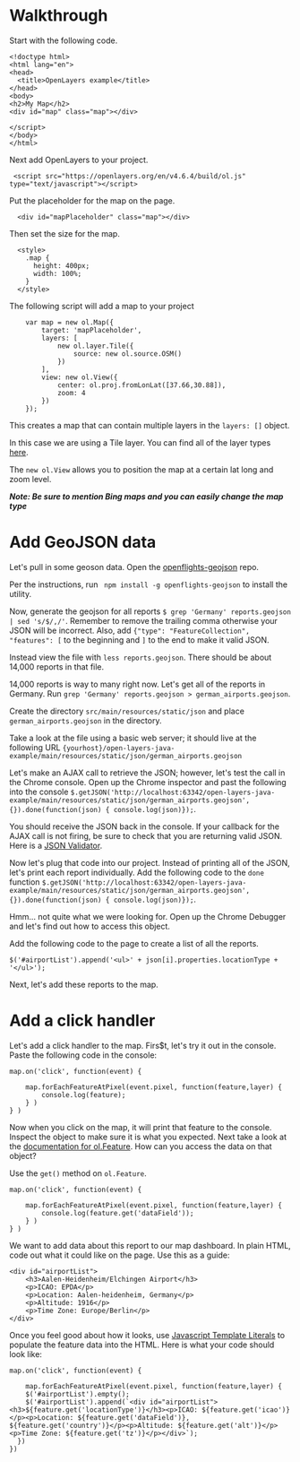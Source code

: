 Walkthrough
===========

Start with the following code.

```
<!doctype html>
<html lang="en">
<head>
  <title>OpenLayers example</title>
</head>
<body>
<h2>My Map</h2>
<div id="map" class="map"></div>

</script>
</body>
</html>
```

Next add OpenLayers to your project.
```
 <script src="https://openlayers.org/en/v4.6.4/build/ol.js" type="text/javascript"></script>
 ```

 Put the placeholder for the map on the page.
 ```
   <div id="mapPlaceholder" class="map"></div>
 ```

 Then set the size for the map.
 ```
   <style>
     .map {
       height: 400px;
       width: 100%;
     }
   </style>
 ```

The following script will add a map to your project
```
    var map = new ol.Map({
        target: 'mapPlaceholder',
        layers: [
            new ol.layer.Tile({
                source: new ol.source.OSM()
            })
        ],
        view: new ol.View({
            center: ol.proj.fromLonLat([37.66,30.88]),
            zoom: 4
        })
    });
```


This creates a map that can contain multiple layers in the ```layers: []``` object.

In this case we are using a Tile layer.  You can find all of the layer types [here](https://openlayers.org/en/v4.6.4/apidoc/ol.source.html).

The ```new ol.View``` allows you to position the map at a certain lat long and zoom level.

***Note:  Be sure to mention Bing maps and you can easily change the map type***

# Add GeoJSON data

Let's pull in some geoson data.  Open the [openflights-geojson](https://github.com/node-geojson/openflights-geojson) repo.

Per the instructions, run ` npm install -g openflights-geojson` to install the utility.

Now, generate the geojson for all reports `$ grep 'Germany' reports.geojson  | sed 's/$/,/'`.  Remember to remove the trailing comma otherwise your JSON will be incorrect.  Also, add `{"type": "FeatureCollection", "features": [` to the beginning and `]` to the end to make it valid JSON.

Instead view the file with `less reports.geojson`.  There should be about 14,000 reports in that file.  

14,000 reports is way to many right now.  Let's get all of the reports in Germany.  Run `grep 'Germany' reports.geojson > german_airports.geojson`.  

Create the directory `src/main/resources/static/json` and place `german_airports.geojson` in the directory.

Take a look at the file using a basic web server; it should live at the following URL `{yourhost}/open-layers-java-example/main/resources/static/json/german_airports.geojson` 

Let's make an AJAX call to retrieve the JSON; however, let's test the call in the Chrome console.  Open up the Chrome inspector and past the following into the console `$.getJSON('http://localhost:63342/open-layers-java-example/main/resources/static/json/german_airports.geojson', {}).done(function(json) { console.log(json)});`.

You should receive the JSON back in the console.  If your callback for the AJAX call is not firing, be sure to check that you are returning valid JSON.  Here is a [JSON Validator](https://jsonlint.com/).

Now let's plug that code into our project. Instead of printing all of the JSON, let's print each report individually.  Add the following code to the `done` function `$.getJSON('http://localhost:63342/open-layers-java-example/main/resources/static/json/german_airports.geojson', {}).done(function(json) { console.log(json)});`.

Hmm... not quite what we were looking for.  Open up the Chrome Debugger and let's find out how to access this object. 

Add the following code to the page to create a list of all the reports.
```
$('#airportList').append('<ul>' + json[i].properties.locationType + '</ul>');
```

Next, let's add these reports to the map.  


# Add a click handler
Let's add a click handler to the map.  Firs$t, let's try it out in the console.  Paste the following code in the console:
```
map.on('click', function(event) {

    map.forEachFeatureAtPixel(event.pixel, function(feature,layer) {
        console.log(feature);
    } ) 
} )
```

Now when you click on the map, it will print that feature to the console.  Inspect the object to make sure it is what you expected.  Next take a look at the [documentation for ol.Feature](https://openlayers.org/en/latest/apidoc/ol.Feature.html).  How can you access the data on that object?

Use the `get()` method on `ol.Feature`.  
```
map.on('click', function(event) {

    map.forEachFeatureAtPixel(event.pixel, function(feature,layer) {
        console.log(feature.get('dataField'));
    } ) 
} )
```

We want to add data about this report to our map dashboard.  In plain HTML, code out what it could like on the page.  Use this as a guide:
```
<div id="airportList">
    <h3>Aalen-Heidenheim/Elchingen Airport</h3>
    <p>ICAO: EPDA</p>
    <p>Location: Aalen-heidenheim, Germany</p>
    <p>Altitude: 1916</p>
    <p>Time Zone: Europe/Berlin</p>
</div>
```

Once you feel good about how it looks, use [Javascript Template Literals](https://developer.mozilla.org/en-US/docs/Web/JavaScript/Reference/Template_literals) to populate the feature data into the HTML.  Here is what your code should look like:
```
map.on('click', function(event) {

    map.forEachFeatureAtPixel(event.pixel, function(feature,layer) { 
    $('#airportList').empty();
    $('#airportList').append(`<div id="airportList"><h3>${feature.get('locationType')}</h3><p>ICAO: ${feature.get('icao')}</p><p>Location: ${feature.get('dataField')}, ${feature.get('country')}</p><p>Altitude: ${feature.get('alt')}</p><p>Time Zone: ${feature.get('tz')}</p></div>`);
  })
})
```
